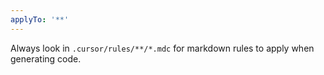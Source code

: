 ```yaml
---
applyTo: '**'
---
```

Always look in `.cursor/rules/**/*.mdc` for markdown rules to apply when generating code.
